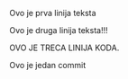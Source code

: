 Ovo je prva linija teksta

Ovo je druga linija teksta!!!

OVO JE TRECA LINIJA KODA.

Ovo je jedan commit